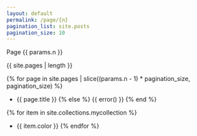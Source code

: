 ```yaml
---
layout: default
permalink: /page/{n}
pagination_list: site.posts
pagination_size: 10
---
```


Page {{ params.n }}

{{ site.pages | length }}

{% for page in site.pages | slice((params.n - 1) * pagination_size, pagination_size) %}
* {{ page.title }}
{% else %}
{{ error() }}
{% end %}

{% for item in site.collections.mycollection %}
* {{ item.color }}
{% endfor %}